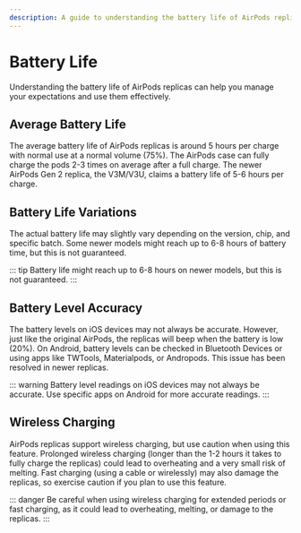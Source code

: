 ```yaml
---
description: A guide to understanding the battery life of AirPods replicas, including variations in life span, battery level accuracy, and precautions for wireless charging.
---
```


# Battery Life

Understanding the battery life of AirPods replicas can help you manage your expectations and use them effectively.

## Average Battery Life

The average battery life of AirPods replicas is around 5 hours per charge with normal use at a normal volume (75%). The AirPods case can fully charge the pods 2-3 times on average after a full charge. The newer AirPods Gen 2 replica, the V3M/V3U, claims a battery life of 5-6 hours per charge.

## Battery Life Variations

The actual battery life may slightly vary depending on the version, chip, and specific batch. Some newer models might reach up to 6-8 hours of battery time, but this is not guaranteed.

::: tip
Battery life might reach up to 6-8 hours on newer models, but this is not guaranteed.
:::

## Battery Level Accuracy

The battery levels on iOS devices may not always be accurate. However, just like the original AirPods, the replicas will beep when the battery is low (20%). On Android, battery levels can be checked in Bluetooth Devices or using apps like TWTools, Materialpods, or Andropods. This issue has been resolved in newer replicas.

::: warning
Battery level readings on iOS devices may not always be accurate. Use specific apps on Android for more accurate readings.
:::

## Wireless Charging

AirPods replicas support wireless charging, but use caution when using this feature. Prolonged wireless charging (longer than the 1-2 hours it takes to fully charge the replicas) could lead to overheating and a very small risk of melting. Fast charging (using a cable or wirelessly) may also damage the replicas, so exercise caution if you plan to use this feature.

::: danger
Be careful when using wireless charging for extended periods or fast charging, as it could lead to overheating, melting, or damage to the replicas.
:::